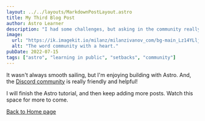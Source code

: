 ```yaml
---
layout: ../../layouts/MarkdownPostLayout.astro
title: My Third Blog Post
author: Astro Learner
description: "I had some challenges, but asking in the community really helped!"
image:
  url: "https://ik.imagekit.io/milanz/milanzivanov_com/bg-main_Lz14YLljkz__1__8rtdi0japHY.webp?updatedAt=1642165580363"
  alt: "The word community with a heart."
pubDate: 2022-07-15
tags: ["astro", "learning in public", "setbacks", "community"]
---
```


It wasn't always smooth sailing, but I'm enjoying building with Astro. And, the [Discord community](https://astro.build/chat) is really friendly and helpful!

I will finish the Astro tutorial, and then keep adding more posts. Watch this space for more to come.

[Back to Home page](/)
